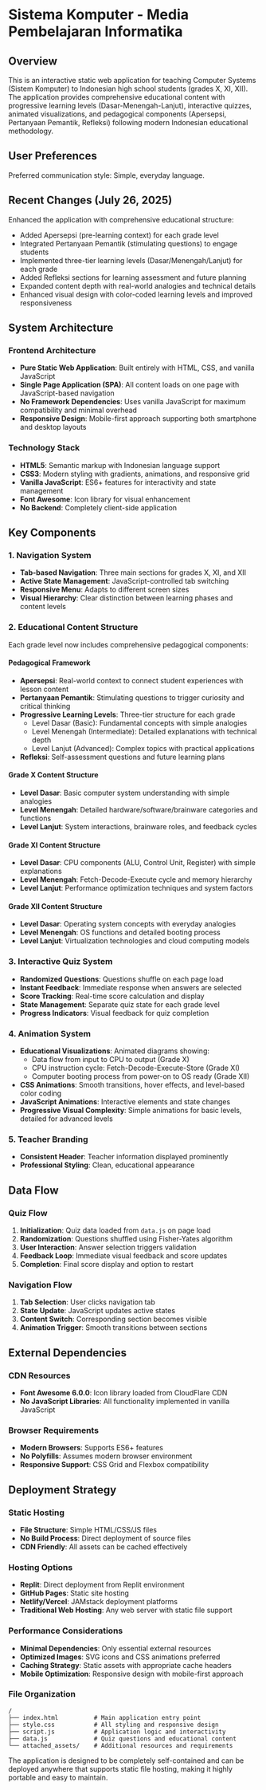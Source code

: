 # Sistema Komputer - Media Pembelajaran Informatika

## Overview

This is an interactive static web application for teaching Computer Systems (Sistem Komputer) to Indonesian high school students (grades X, XI, XII). The application provides comprehensive educational content with progressive learning levels (Dasar-Menengah-Lanjut), interactive quizzes, animated visualizations, and pedagogical components (Apersepsi, Pertanyaan Pemantik, Refleksi) following modern Indonesian educational methodology.

## User Preferences

Preferred communication style: Simple, everyday language.

## Recent Changes (July 26, 2025)

Enhanced the application with comprehensive educational structure:
- Added Apersepsi (pre-learning context) for each grade level
- Integrated Pertanyaan Pemantik (stimulating questions) to engage students
- Implemented three-tier learning levels (Dasar/Menengah/Lanjut) for each grade
- Added Refleksi sections for learning assessment and future planning
- Expanded content depth with real-world analogies and technical details
- Enhanced visual design with color-coded learning levels and improved responsiveness

## System Architecture

### Frontend Architecture
- **Pure Static Web Application**: Built entirely with HTML, CSS, and vanilla JavaScript
- **Single Page Application (SPA)**: All content loads on one page with JavaScript-based navigation
- **No Framework Dependencies**: Uses vanilla JavaScript for maximum compatibility and minimal overhead
- **Responsive Design**: Mobile-first approach supporting both smartphone and desktop layouts

### Technology Stack
- **HTML5**: Semantic markup with Indonesian language support
- **CSS3**: Modern styling with gradients, animations, and responsive grid
- **Vanilla JavaScript**: ES6+ features for interactivity and state management
- **Font Awesome**: Icon library for visual enhancement
- **No Backend**: Completely client-side application

## Key Components

### 1. Navigation System
- **Tab-based Navigation**: Three main sections for grades X, XI, and XII
- **Active State Management**: JavaScript-controlled tab switching
- **Responsive Menu**: Adapts to different screen sizes
- **Visual Hierarchy**: Clear distinction between learning phases and content levels

### 2. Educational Content Structure
Each grade level now includes comprehensive pedagogical components:

#### **Pedagogical Framework**
- **Apersepsi**: Real-world context to connect student experiences with lesson content
- **Pertanyaan Pemantik**: Stimulating questions to trigger curiosity and critical thinking
- **Progressive Learning Levels**: Three-tier structure for each grade
  - Level Dasar (Basic): Fundamental concepts with simple analogies
  - Level Menengah (Intermediate): Detailed explanations with technical depth
  - Level Lanjut (Advanced): Complex topics with practical applications
- **Refleksi**: Self-assessment questions and future learning plans

#### **Grade X Content Structure**
- **Level Dasar**: Basic computer system understanding with simple analogies
- **Level Menengah**: Detailed hardware/software/brainware categories and functions
- **Level Lanjut**: System interactions, brainware roles, and feedback cycles

#### **Grade XI Content Structure**
- **Level Dasar**: CPU components (ALU, Control Unit, Register) with simple explanations
- **Level Menengah**: Fetch-Decode-Execute cycle and memory hierarchy
- **Level Lanjut**: Performance optimization techniques and system factors

#### **Grade XII Content Structure**
- **Level Dasar**: Operating system concepts with everyday analogies
- **Level Menengah**: OS functions and detailed booting process
- **Level Lanjut**: Virtualization technologies and cloud computing models

### 3. Interactive Quiz System
- **Randomized Questions**: Questions shuffle on each page load
- **Instant Feedback**: Immediate response when answers are selected
- **Score Tracking**: Real-time score calculation and display
- **State Management**: Separate quiz state for each grade level
- **Progress Indicators**: Visual feedback for quiz completion

### 4. Animation System
- **Educational Visualizations**: Animated diagrams showing:
  - Data flow from input to CPU to output (Grade X)
  - CPU instruction cycle: Fetch-Decode-Execute-Store (Grade XI)
  - Computer booting process from power-on to OS ready (Grade XII)
- **CSS Animations**: Smooth transitions, hover effects, and level-based color coding
- **JavaScript Animations**: Interactive elements and state changes
- **Progressive Visual Complexity**: Simple animations for basic levels, detailed for advanced levels

### 5. Teacher Branding
- **Consistent Header**: Teacher information displayed prominently
- **Professional Styling**: Clean, educational appearance

## Data Flow

### Quiz Flow
1. **Initialization**: Quiz data loaded from `data.js` on page load
2. **Randomization**: Questions shuffled using Fisher-Yates algorithm
3. **User Interaction**: Answer selection triggers validation
4. **Feedback Loop**: Immediate visual feedback and score updates
5. **Completion**: Final score display and option to restart

### Navigation Flow
1. **Tab Selection**: User clicks navigation tab
2. **State Update**: JavaScript updates active states
3. **Content Switch**: Corresponding section becomes visible
4. **Animation Trigger**: Smooth transitions between sections

## External Dependencies

### CDN Resources
- **Font Awesome 6.0.0**: Icon library loaded from CloudFlare CDN
- **No JavaScript Libraries**: All functionality implemented in vanilla JavaScript

### Browser Requirements
- **Modern Browsers**: Supports ES6+ features
- **No Polyfills**: Assumes modern browser environment
- **Responsive Support**: CSS Grid and Flexbox compatibility

## Deployment Strategy

### Static Hosting
- **File Structure**: Simple HTML/CSS/JS files
- **No Build Process**: Direct deployment of source files
- **CDN Friendly**: All assets can be cached effectively

### Hosting Options
- **Replit**: Direct deployment from Replit environment
- **GitHub Pages**: Static site hosting
- **Netlify/Vercel**: JAMstack deployment platforms
- **Traditional Web Hosting**: Any web server with static file support

### Performance Considerations
- **Minimal Dependencies**: Only essential external resources
- **Optimized Images**: SVG icons and CSS animations preferred
- **Caching Strategy**: Static assets with appropriate cache headers
- **Mobile Optimization**: Responsive design with mobile-first approach

### File Organization
```
/
├── index.html          # Main application entry point
├── style.css           # All styling and responsive design
├── script.js           # Application logic and interactivity
├── data.js             # Quiz questions and educational content
└── attached_assets/    # Additional resources and requirements
```

The application is designed to be completely self-contained and can be deployed anywhere that supports static file hosting, making it highly portable and easy to maintain.
